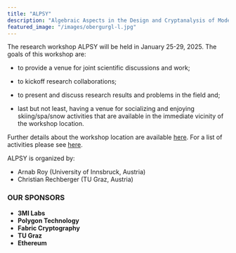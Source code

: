 ```yaml
---
title: "ALPSY"
description: "Algebraic Aspects in the Design and Cryptanalysis of Modern Symmetric Cryptography"
featured_image: "/images/obergurgl-l.jpg"
---
```


The research workshop ALPSY will be held in January 25-29, 2025. The goals of this workshop are:

* to provide a venue for joint scientific discussions and work;

* to kickoff research collaborations;

* to present and discuss research results and problems in the field and;

* last but not least, having a venue for socializing and enjoying skiing/spa/snow activities that are available in the immediate vicinity of the workshop location. 

Further details about the workshop location are available [here](https://www.uibk.ac.at/uz-obergurgl/). For a list of activities please see [here](https://www.gurgl.com/).



ALPSY is organized by:

* Arnab Roy (University of Innsbruck, Austria)
* Christian Rechberger (TU Graz, Austria)


### OUR SPONSORS
- **3MI Labs**
- **Polygon Technology**
- **Fabric Cryptography**
- **TU Graz**
- **Ethereum**
